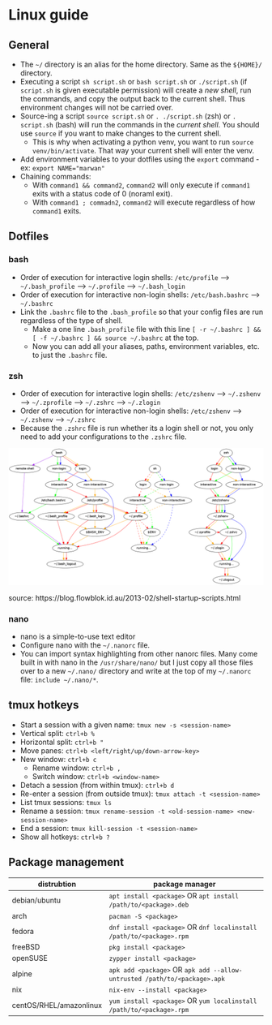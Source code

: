 # Linux guide

## General
* The `~/` directory is an alias for the home directory. Same as the `${HOME}/` directory.
* Executing a script `sh script.sh` or `bash script.sh` or `./script.sh` (if `script.sh` is given executable permission) will create a _new shell_, run the commands, and copy the output back to the current shell. Thus environment changes will not be carried over.
* Source-ing a script `source script.sh` or `. ./script.sh` (zsh) or `. script.sh` (bash) will run the commands in the _current shell_. You should use `source` if you want to make changes to the current shell.
  * This is why when activating a python venv, you want to run `source venv/bin/activate`. That way your current shell will enter the venv.
* Add environment variables to your dotfiles using the `export` command - ex: `export NAME="marwan"`
* Chaining commands:
  * With `command1 && command2`, `command2` will only execute if `command1` exits with a status code of 0 (noraml exit).
  * With `command1 ; commadn2`, `command2` will execute regardless of how `command1` exits.

## Dotfiles
### bash
* Order of execution for interactive login shells: `/etc/profile` --> `~/.bash_profile` --> `~/.profile` --> `~/.bash_login`
* Order of execution for interactive non-login shells: `/etc/bash.bashrc` --> `~/.bashrc`
* Link the `.bashrc` file to the `.bash_profile` so that your config files are run regardless of the type of shell.
  * Make a one line `.bash_profile` file with this line `[ -r ~/.bashrc ] && [ -f ~/.bashrc ] && source ~/.bashrc` at the top.
  * Now you can add all your aliases, paths, environment variables, etc. to just the `.bashrc` file.

### zsh
* Order of execution for interactive login shells: `/etc/zshenv` --> `~/.zshenv` --> `~/.zprofile` --> `~/.zshrc` --> `~/.zlogin`
* Order of execution for interactive non-login shells: `/etc/zshenv` --> `~/.zshenv` --> `~/.zshrc`
* Because the `.zshrc` file is run whether its a login shell or not, you only need to add your configurations to the `.zshrc` file.

<p align="center">
  <img src="https://github.com/marwanhawari/guides/blob/main/images/dotfiles.png" alt="dotfiles" width="600"/>
</p>
source: https://blog.flowblok.id.au/2013-02/shell-startup-scripts.html

### nano
* nano is a simple-to-use text editor
* Configure nano with the `~/.nanorc` file.
* You can import syntax highlighting from other nanorc files. Many come built in with nano in the `/usr/share/nano/` but I just copy all those files over to a new `~/.nano/` directory and write at the top of my `~/.nanorc` file: `include ~/.nano/*`.

## tmux hotkeys
* Start a session with a given name: `tmux new -s <session-name>`
* Vertical split: `ctrl+b %`
* Horizontal split: `ctrl+b "`
* Move panes: `ctrl+b <left/right/up/down-arrow-key>`
* New window: `ctrl+b c`
  * Rename window: `ctrl+b ,`
  * Switch window: `ctrl+b <window-name>`
* Detach a session (from within tmux): `ctrl+b d`
* Re-enter a session (from outside tmux): `tmux attach -t <session-name>`
* List tmux sessions: `tmux ls`
* Rename a session: `tmux rename-session -t <old-session-name> <new-session-name>`
* End a session: `tmux kill-session -t <session-name>`
* Show all hotkeys: `ctrl+b ?`

## Package management

| distrubtion | package manager |
| ----------- | --------------- |
| debian/ubuntu | `apt install <package>` OR `apt install /path/to/<package>.deb` |
| arch | `pacman -S <package>` |
| fedora | `dnf install <package>` OR `dnf localinstall /path/to/<package>.rpm` |
| freeBSD | `pkg install <package>` |
| openSUSE | `zypper install <package>` |
| alpine | `apk add <package>` OR `apk add --allow-untrusted /path/to/<package>.apk` |
| nix | `nix-env --install <package>` |
| centOS/RHEL/amazonlinux | `yum install <package>` OR `yum localinstall /path/to/<package>.rpm` |
